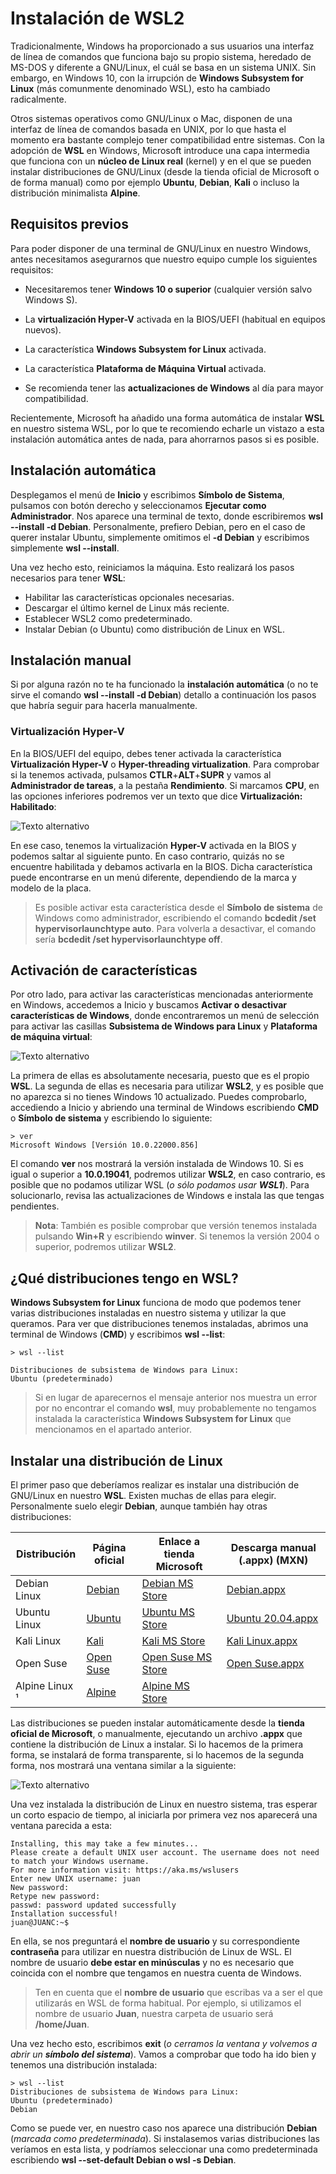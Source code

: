 # __Instalación de WSL2__

Tradicionalmente, Windows ha proporcionado a sus usuarios una interfaz de línea de comandos que funciona bajo su propio sistema, heredado de MS-DOS y diferente a GNU/Linux, el cuál se basa en un sistema UNIX. Sin embargo, en Windows 10, con la irrupción de __Windows Subsystem for Linux__ (más comunmente denominado WSL), esto ha cambiado radicalmente.

Otros sistemas operativos como GNU/Linux o Mac, disponen de una interfaz de línea de comandos basada en UNIX, por lo que hasta el momento era bastante complejo tener compatibilidad entre sistemas. Con la adopción de __WSL__ en Windows, Microsoft introduce una capa intermedia que funciona con un __núcleo de Linux real__ (kernel) y en el que se pueden instalar distribuciones de GNU/Linux (desde la tienda oficial de Microsoft o de forma manual) como por ejemplo __Ubuntu__, __Debian__, __Kali__ o incluso la distribución minimalista __Alpine__.

## __Requisitos previos__

Para poder disponer de una terminal de GNU/Linux en nuestro Windows, antes necesitamos asegurarnos que nuestro equipo cumple los siguientes requisitos:

- Necesitaremos tener __Windows 10 o superior__ (cualquier versión salvo Windows S).

- La __virtualización Hyper-V__ activada en la BIOS/UEFI (habitual en equipos nuevos).

- La característica __Windows Subsystem for Linux__ activada.

- La característica __Plataforma de Máquina Virtual__ activada.

- Se recomienda tener las __actualizaciones de Windows__ al día para mayor compatibilidad.

Recientemente, Microsoft ha añadido una forma automática de instalar __WSL__ en nuestro sistema WSL, por lo que te recomiendo echarle un vistazo a esta instalación automática antes de nada, para ahorrarnos pasos si es posible.

## __Instalación automática__
Desplegamos el menú de __Inicio__ y escribimos __Símbolo de Sistema__, pulsamos con botón derecho y seleccionamos __Ejecutar como Administrador__. Nos aparece una terminal de texto, donde escribiremos <span>__wsl --install -d Debian__</span>. Personalmente, prefiero Debian, pero en el caso de querer instalar Ubuntu, simplemente omitimos el <span>__-d Debian__</span> y escribimos simplemente <span>__wsl --install__</span>.

Una vez hecho esto, reiniciamos la máquina. Esto realizará los pasos necesarios para tener __WSL__:

- Habilitar las características opcionales necesarias.
- Descargar el último kernel de Linux más reciente.
- Establecer WSL2 como predeterminado.
- Instalar Debian (o Ubuntu) como distribución de Linux en WSL.

## __Instalación manual__

Si por alguna razón no te ha funcionado la __instalación automática__ (o no te sirve el comando <span>__wsl --install -d Debian__</span>) detallo a continuación los pasos que habría seguir para hacerla manualmente.

### __Virtualización Hyper-V__

En la BIOS/UEFI del equipo, debes tener activada la característica __Virtualización Hyper-V__ o __Hyper-threading virtualization__. Para comprobar si la tenemos activada, pulsamos <span>__CTLR__+__ALT__+__SUPR__</span> y vamos al __Administrador de tareas__, a la pestaña __Rendimiento__. Si marcamos __CPU__, en las opciones inferiores podremos ver un texto que dice __Virtualización: Habilitado__:

![Texto alternativo](/image/2.png)

En ese caso, tenemos la virtualización __Hyper-V__ activada en la BIOS y podemos saltar al siguiente punto. En caso contrario, quizás no se encuentre habilitada y debamos activarla en la BIOS. Dicha característica puede encontrarse en un menú diferente, dependiendo de la marca y modelo de la placa.

> Es posible activar esta característica desde el __Símbolo de sistema__ de Windows como administrador, escribiendo el comando __bcdedit /set hypervisorlaunchtype auto__. Para volverla a desactivar, el comando sería __bcdedit /set hypervisorlaunchtype off__.

## __Activación de características__

Por otro lado, para activar las características mencionadas anteriormente en Windows, accedemos a Inicio y buscamos __Activar o desactivar características de Windows__, donde encontraremos un menú de selección para activar las casillas __Subsistema de Windows para Linux__ y __Plataforma de máquina virtual__:

![Texto alternativo](/image/3.png)

La primera de ellas es absolutamente necesaria, puesto que es el propio __WSL__. La segunda de ellas es necesaria para utilizar __WSL2__, y es posible que no aparezca si no tienes Windows 10 actualizado. Puedes comprobarlo, accediendo a Inicio y abriendo una terminal de Windows escribiendo __CMD__ o __Símbolo de sistema__ y escribiendo lo siguiente:

```
> ver
Microsoft Windows [Versión 10.0.22000.856]
```

El comando __ver__ nos mostrará la versión instalada de Windows 10. Si es igual o superior a __10.0.19041__, podremos utilizar __WSL2__, en caso contrario, es posible que no podamos utilizar WSL (*o sólo podamos usar __WSL1__*). Para solucionarlo, revisa las actualizaciones de Windows e instala las que tengas pendientes.

> __Nota__: También es posible comprobar que versión tenemos instalada pulsando __Win+R__ y escribiendo __winver__. Si tenemos la versión 2004 o superior, podremos utilizar __WSL2__.

## __¿Qué distribuciones tengo en WSL?__
__Windows Subsystem for Linux__ funciona de modo que podemos tener varias distribuciones instaladas en nuestro sistema y utilizar la que queramos. Para ver que distribuciones tenemos instaladas, abrimos una terminal de Windows (__CMD__) y escribimos __wsl --list__:

```
> wsl --list

Distribuciones de subsistema de Windows para Linux:
Ubuntu (predeterminado)
```

> Si en lugar de aparecernos el mensaje anterior nos muestra un error por no encontrar el comando __wsl__, muy probablemente no tengamos instalada la característica __Windows Subsystem for Linux__ que mencionamos en el apartado anterior.

## __Instalar una distribución de Linux__

El primer paso que deberíamos realizar es instalar una distribución de GNU/Linux en nuestro __WSL__. Existen muchas de ellas para elegir. Personalmente suelo elegir __Debian__, aunque también hay otras distribuciones:

| Distribución  | Página oficial                        |Enlace a tienda Microsoft                                                              |Descarga manual (.appx) (MXN)                        |
|---------------|---------------------------------------|---------------------------------------------------------------------------------------|-----------------------------------------------------|
| Debian Linux  | [Debian](https://www.debian.org/)     |[Debian MS Store](https://www.microsoft.com/es-es/p/debian/9msvkqc78pk6)               |[Debian.appx](https://aka.ms/wsl-debian-gnulinux)    |
| Ubuntu Linux  | [Ubuntu](https://ubuntu.com/)         |[Ubuntu MS Store](https://www.microsoft.com/es-es/p/ubuntu-2004-lts/9n6svws3rx71)      |[Ubuntu 20.04.appx](https://aka.ms/wslubuntu2004)    |
| Kali Linux    | [Kali](https://www.kali.org/)         |[Kali MS Store](https://www.microsoft.com/es-es/p/kali-linux/9pkr34tncv07)             |[Kali Linux.appx](https://aka.ms/wsl-kali-linux-new) |
| Open Suse     | [Open Suse](https://www.opensuse.org/)|[Open Suse MS Store](https://www.microsoft.com/es-es/p/opensuse-leap-15-1/9njfzk00fgkv)|[Open Suse.appx](https://aka.ms/wsl-opensuse-42)     |
| Alpine Linux ¹| [Alpine](https://alpinelinux.org/)    |[Alpine MS Store](https://www.microsoft.com/es-es/p/alpine-wsl/9p804crf0395)           |                                                     |

Las distribuciones se pueden instalar automáticamente desde la __tienda oficial de Microsoft__, o manualmente, ejecutando un archivo __.appx__ que contiene la distribución de Linux a instalar. Si lo hacemos de la primera forma, se instalará de forma transparente, si lo hacemos de la segunda forma, nos mostrará una ventana similar a la siguiente:

![Texto alternativo](/image/4.png)

Una vez instalada la distribución de Linux en nuestro sistema, tras esperar un corto espacio de tiempo, al iniciarla por primera vez nos aparecerá una ventana parecida a esta:

```
Installing, this may take a few minutes...
Please create a default UNIX user account. The username does not need to match your Windows username.
For more information visit: https://aka.ms/wslusers
Enter new UNIX username: juan
New password:
Retype new password:
passwd: password updated successfully
Installation successful!
juan@JUANC:~$
```

En ella, se nos preguntará el __nombre de usuario__ y su correspondiente __contraseña__ para utilizar en nuestra distribución de Linux de WSL. El nombre de usuario __debe estar en minúsculas__ y no es necesario que coincida con el nombre que tengamos en nuestra cuenta de Windows.

> Ten en cuenta que el __nombre de usuario__ que escribas va a ser el que utilizarás en WSL de forma habitual. Por ejemplo, si utilizamos el nombre de usuario __Juan__, nuestra carpeta de usuario será __/home/Juan__.

Una vez hecho esto, escribimos __exit__ (*o cerramos la ventana y volvemos a abrir un __símbolo del sistema__*). Vamos a comprobar que todo ha ido bien y tenemos una distribución instalada:

```
> wsl --list
Distribuciones de subsistema de Windows para Linux:
Ubuntu (predeterminado)
Debian
```

Como se puede ver, en nuestro caso nos aparece una distribución __Debian__ (*marcada como predeterminada*). Si instalasemos varias distribuciones las veríamos en esta lista, y podríamos seleccionar una como predeterminada escribiendo __wsl --set-default Debian o wsl -s Debian__.
